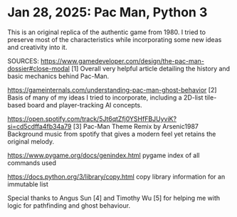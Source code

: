 # Jan 28, 2025: Pac Man, Python 3
This is an original replica of the authentic game from 1980. I tried to preserve most of the characteristics while incorporating some new ideas and creativity into it.

SOURCES:
https://www.gamedeveloper.com/design/the-pac-man-dossier#close-modal [1]
Overall very helpful article detailing the history and basic mechanics behind Pac-Man.

https://gameinternals.com/understanding-pac-man-ghost-behavior [2]
Basis of many of my ideas I tried to incorporate, including a 2D-list tile-based board and player-tracking AI concepts.

https://open.spotify.com/track/5Jt6qtZfj0YSHfFBJUyviK?si=cd5cdffa4fb34a79 [3]
Pac-Man Theme Remix by Arsenic1987
Background music from spotify that gives a modern feel yet retains the original melody.

https://www.pygame.org/docs/genindex.html
pygame index of all commands used

https://docs.python.org/3/library/copy.html
copy library information for an immutable list

Special thanks to Angus Sun [4] and Timothy Wu [5] for helping me with logic for pathfinding and ghost behaviour.
